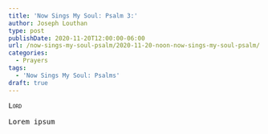 ```yaml
---
title: 'Now Sings My Soul: Psalm 3:'
author: Joseph Louthan
type: post
publishDate: 2020-11-20T12:00:00-06:00
url: /now-sings-my-soul-psalm/2020-11-20-noon-now-sings-my-soul-psalm/
categories:
  - Prayers
tags:
  - 'Now Sings My Soul: Psalms'
draft: true
---
```


<pre>
<div style="font-variant: small-caps;">Lord</div>
Lorem ipsum
</pre>
